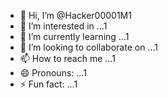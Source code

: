 - 👋 Hi, I’m @Hacker00001M1
- 👀 I’m interested in ...1
- 🌱 I’m currently learning ...1
- 💞️ I’m looking to collaborate on ...1
- 📫 How to reach me ...1
- 😄 Pronouns: ...1
- ⚡ Fun fact: ...1

<!---
Hacker00001M/Hacker00001M is a ✨ special ✨ repository because its `README.md` (this file) appears on your GitHub profile.
You can click the Preview link to take a look at your changes.
--->
